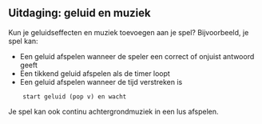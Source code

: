 ## Uitdaging: geluid en muziek

Kun je geluidseffecten en muziek toevoegen aan je spel? Bijvoorbeeld, je spel kan:

+ Een geluid afspelen wanneer de speler een correct of onjuist antwoord geeft
+ Een tikkend geluid afspelen als de timer loopt
+ Een geluid afspelen wanneer de tijd verstreken is

```blocks3
    start geluid (pop v) en wacht
```

Je spel kan ook continu achtergrondmuziek in een lus afspelen.
